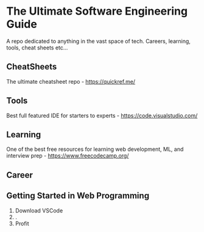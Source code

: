 # The Ultimate Software Engineering Guide
A repo dedicated to anything in the vast space of tech. Careers, learning, tools, cheat sheets etc...

## CheatSheets
The ultimate cheatsheet repo - https://quickref.me/

## Tools
Best full featured IDE for starters to experts - https://code.visualstudio.com/

## Learning
One of the best free resources for learning web development, ML, and interview prep - https://www.freecodecamp.org/

## Career

## Getting Started in Web Programming
1. Download VSCode
2. .
3. Profit

